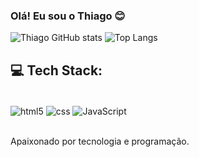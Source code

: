 
### Olá! Eu sou o Thiago 😊

![Thiago GitHub stats](https://github-readme-stats.vercel.app/api?username=thiago3030&show_icons=true&theme=midnight-purple)
![Top Langs](https://github-readme-stats.vercel.app/api/top-langs/?username=thiago3030&langs_count=16&theme=midnight-purple)

## 💻 Tech Stack:

<div style="display: inline_block"><br/>
  <img align="center" alt="html5" src="https://img.shields.io/badge/HTML5-E34F26?style=for-the-badge&logo=html5&logoColor=white" />
  <img align="center" alt="css" src="https://img.shields.io/badge/CSS3-1572B6?style=for-the-badge&logo=css3&logoColor=white" />
  <img align="center" alt="JavaScript" src="https://img.shields.io/badge/JavaScript-F7DF1E?style=for-the-badge&logo=javascript&logoColor=black" />
</div><br/>

Apaixonado por tecnologia e programação.



